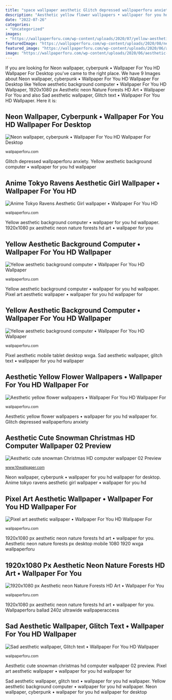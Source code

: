 ```yaml
---
title: "space wallpaper aesthetic Glitch depressed wallpaperforu anxiety"
description: "Aesthetic yellow flower wallpapers • wallpaper for you hd wallpaper for"
date: "2022-07-26"
categories:
- "Uncategorized"
images:
- "https://wallpaperforu.com/wp-content/uploads/2020/07/yellow-aesthetic-wallpaper-20072002193237938x1668.jpg"
featuredImage: "https://wallpaperforu.com/wp-content/uploads/2020/08/neon-wallpaper-20081815203532048x1152.jpg"
featured_image: "https://wallpaperforu.com/wp-content/uploads/2020/06/aesthetic-wallpaper-200606152858261920x1080.jpg"
image: "https://wallpaperforu.com/wp-content/uploads/2020/06/aesthetic-wallpaper-200606152951381350x2400.jpg"
---
```


If you are looking for Neon wallpaper, cyberpunk • Wallpaper For You HD Wallpaper For Desktop you've came to the right place. We have 9 Images about Neon wallpaper, cyberpunk • Wallpaper For You HD Wallpaper For Desktop like Yellow aesthetic background computer • Wallpaper For You HD Wallpaper, 1920x1080 px Aesthetic neon Nature Forests HD Art • Wallpaper For You and also Sad aesthetic wallpaper, Glitch text • Wallpaper For You HD Wallpaper. Here it is:

## Neon Wallpaper, Cyberpunk • Wallpaper For You HD Wallpaper For Desktop

![Neon wallpaper, cyberpunk • Wallpaper For You HD Wallpaper For Desktop](https://wallpaperforu.com/wp-content/uploads/2020/08/neon-wallpaper-20081815203532048x1152.jpg "1920x1080 px aesthetic neon nature forests hd art • wallpaper for you")

<small>wallpaperforu.com</small>

Glitch depressed wallpaperforu anxiety. Yellow aesthetic background computer • wallpaper for you hd wallpaper

## Anime Tokyo Ravens Aesthetic Girl Wallpaper • Wallpaper For You HD

![Anime Tokyo Ravens Aesthetic Girl wallpaper • Wallpaper For You HD](https://wallpaperforu.com/wp-content/uploads/2020/06/aesthetic-wallpaper-200606152858261920x1080.jpg "Aesthetic cute snowman christmas hd computer wallpaper 02 preview")

<small>wallpaperforu.com</small>

Yellow aesthetic background computer • wallpaper for you hd wallpaper. 1920x1080 px aesthetic neon nature forests hd art • wallpaper for you

## Yellow Aesthetic Background Computer • Wallpaper For You HD Wallpaper

![Yellow aesthetic background computer • Wallpaper For You HD Wallpaper](https://wallpaperforu.com/wp-content/uploads/2020/07/yellow-aesthetic-wallpaper-200720021332142048x1152.jpg "Glitch depressed wallpaperforu anxiety")

<small>wallpaperforu.com</small>

Yellow aesthetic background computer • wallpaper for you hd wallpaper. Pixel art aesthetic wallpaper • wallpaper for you hd wallpaper for

## Yellow Aesthetic Background Computer • Wallpaper For You HD Wallpaper

![Yellow aesthetic background computer • Wallpaper For You HD Wallpaper](https://wallpaperforu.com/wp-content/uploads/2020/07/yellow-aesthetic-wallpaper-200720021332141152x864.jpg "Yellow aesthetic background computer • wallpaper for you hd wallpaper")

<small>wallpaperforu.com</small>

Pixel aesthetic mobile tablet desktop wxga. Sad aesthetic wallpaper, glitch text • wallpaper for you hd wallpaper

## Aesthetic Yellow Flower Wallpapers • Wallpaper For You HD Wallpaper For

![Aesthetic yellow flower wallpapers • Wallpaper For You HD Wallpaper For](https://wallpaperforu.com/wp-content/uploads/2020/07/yellow-aesthetic-wallpaper-20072002193237938x1668.jpg "Glitch depressed wallpaperforu anxiety")

<small>wallpaperforu.com</small>

Aesthetic yellow flower wallpapers • wallpaper for you hd wallpaper for. Glitch depressed wallpaperforu anxiety

## Aesthetic Cute Snowman Christmas HD Computer Wallpaper 02 Preview

![Aesthetic cute snowman Christmas HD computer wallpaper 02 Preview](http://10wallpaper.com/wallpaper/1600x1200/1212/aesthetic_cute_snowman_christmas_hd_computer_wallpaper_02_1600x1200.jpg "Pixel aesthetic mobile tablet desktop wxga")

<small>www.10wallpaper.com</small>

Neon wallpaper, cyberpunk • wallpaper for you hd wallpaper for desktop. Anime tokyo ravens aesthetic girl wallpaper • wallpaper for you hd

## Pixel Art Aesthetic Wallpaper • Wallpaper For You HD Wallpaper For

![Pixel art aesthetic wallpaper • Wallpaper For You HD Wallpaper For](https://wallpaperforu.com/wp-content/uploads/2020/07/pixel-art-wallpaper-200722195908101440x2560.jpg "Pixel art aesthetic wallpaper • wallpaper for you hd wallpaper for")

<small>wallpaperforu.com</small>

1920x1080 px aesthetic neon nature forests hd art • wallpaper for you. Aesthetic neon nature forests px desktop mobile 1080 1920 wxga wallpaperforu

## 1920x1080 Px Aesthetic Neon Nature Forests HD Art • Wallpaper For You

![1920x1080 px Aesthetic neon Nature Forests HD Art • Wallpaper For You](https://wallpaperforu.com/wp-content/uploads/2020/06/aesthetic-wallpaper-200606152951381350x2400.jpg "Yellow aesthetic background computer • wallpaper for you hd wallpaper")

<small>wallpaperforu.com</small>

1920x1080 px aesthetic neon nature forests hd art • wallpaper for you. Wallpaperforu ballad 240z ultrawide wallpaperaccess

## Sad Aesthetic Wallpaper, Glitch Text • Wallpaper For You HD Wallpaper

![Sad aesthetic wallpaper, Glitch text • Wallpaper For You HD Wallpaper](https://wallpaperforu.com/wp-content/uploads/2020/09/sad-aesthetic-wallpaper-200908151816152048x1152.jpg "Neon wallpaper, cyberpunk • wallpaper for you hd wallpaper for desktop")

<small>wallpaperforu.com</small>

Aesthetic cute snowman christmas hd computer wallpaper 02 preview. Pixel art aesthetic wallpaper • wallpaper for you hd wallpaper for

Sad aesthetic wallpaper, glitch text • wallpaper for you hd wallpaper. Yellow aesthetic background computer • wallpaper for you hd wallpaper. Neon wallpaper, cyberpunk • wallpaper for you hd wallpaper for desktop
